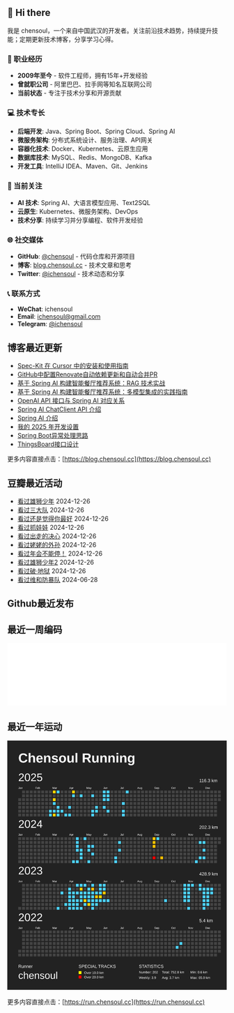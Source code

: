 ## 👋 Hi there

我是 chensoul，一个来自中国武汉的开发者。关注前沿技术趋势，持续提升技能；定期更新技术博客，分享学习心得。

### 🚀 职业经历
- **2009年至今** - 软件工程师，拥有15年+开发经验
- **曾就职公司** - 阿里巴巴、拉手网等知名互联网公司
- **当前状态** - 专注于技术分享和开源贡献

### 💻 技术专长
- **后端开发**: Java、Spring Boot、Spring Cloud、Spring AI
- **微服务架构**: 分布式系统设计、服务治理、API网关
- **容器化技术**: Docker、Kubernetes、云原生应用
- **数据库技术**: MySQL、Redis、MongoDB、Kafka
- **开发工具**: IntelliJ IDEA、Maven、Git、Jenkins

### 🎯 当前关注
- **AI 技术**: Spring AI、大语言模型应用、Text2SQL
- **云原生**: Kubernetes、微服务架构、DevOps
- **技术分享**: 持续学习并分享编程、软件开发经验

### 🌐 社交媒体
- **GitHub**: [@chensoul](https://github.com/chensoul) - 代码仓库和开源项目
- **博客**: [blog.chensoul.cc](https://blog.chensoul.cc) - 技术文章和思考
- **Twitter**: [@ichensoul](https://twitter.com/ichensoul) - 技术动态和分享

### 📞 联系方式
- **WeChat**: ichensoul
- **Email**: [ichensoul@gmail.com](mailto:ichensoul@gmail.com)
- **Telegram**: [@ichensoul](https://t.me/ichensoul)

## 博客最近更新

<!-- blog starts -->
- [Spec-Kit 在 Cursor 中的安装和使用指南](https://blog.chensoul.cc/posts/2025/09/29/spec-kit-with-cursor/)
- [GitHub中配置Renovate自动依赖更新和自动合并PR](https://blog.chensoul.cc/posts/2025/09/28/config-renovate-in-github/)
- [基于 Spring AI 构建智能餐厅推荐系统：RAG 技术实战](https://blog.chensoul.cc/posts/2025/09/26/spring-ai-restaurant-showcase-rag/)
- [基于 Spring AI 构建智能餐厅推荐系统：多模型集成的实践指南](https://blog.chensoul.cc/posts/2025/09/25/spring-ai-restaurant-showcase/)
- [OpenAI API 接口与 Spring AI 对应关系](https://blog.chensoul.cc/posts/2025/09/22/openai-api-with-spring-ai/)
- [Spring AI ChatClient API 介绍](https://blog.chensoul.cc/posts/2025/09/19/spring-ai-chat-client-api/)
- [Spring AI 介绍](https://blog.chensoul.cc/posts/2025/09/18/spring-api/)
- [我的 2025 年开发设置](https://blog.chensoul.cc/posts/2025/08/24/my-development-setup-2025/)
- [Spring Boot异常处理思路](https://blog.chensoul.cc/posts/2025/07/24/spring-exception/)
- [ThingsBoard接口设计](https://blog.chensoul.cc/posts/2025/07/24/thingsboard-api/)
<!-- blog ends -->

更多内容直接点击：[https://blog.chensoul.cc](https://blog.chensoul.cc)

## 豆瓣最近活动

<!-- douban starts -->
- [看过雄狮少年](https://movie.douban.com/subject/35144311/) 2024-12-26
- [看过三大队](https://movie.douban.com/subject/35208463/) 2024-12-26
- [看过还是觉得你最好](https://movie.douban.com/subject/35503125/) 2024-12-26
- [看过抓娃娃](https://movie.douban.com/subject/36653918/) 2024-12-26
- [看过出走的决心](https://movie.douban.com/subject/36587974/) 2024-12-26
- [看过姥姥的外孙](https://movie.douban.com/subject/36328210/) 2024-12-26
- [看过年会不能停！](https://movie.douban.com/subject/35725869/) 2024-12-26
- [看过雄狮少年2](https://movie.douban.com/subject/35883131/) 2024-12-26
- [看过破·地狱](https://movie.douban.com/subject/36712987/) 2024-12-26
- [看过维和防暴队](https://movie.douban.com/subject/35371629/) 2024-06-28
<!-- douban ends -->

## Github最近发布

<!-- recent_releases starts -->

<!-- recent_releases ends -->

## 最近一周编码

![light](https://raw.githubusercontent.com/chensoul/chensoul/main/images/wakatime_weekly_language_stats.svg#gh-light-mode-only)

## 最近一年运动

[![light](https://raw.githubusercontent.com/chensoul/running_page/master/assets/github.svg#gh-light-mode-only)](https://run.chensoul.cc)

更多内容直接点击：[https://run.chensoul.cc](https://run.chensoul.cc)
